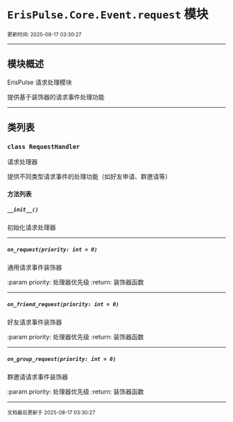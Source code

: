 # `ErisPulse.Core.Event.request` 模块

<sup>更新时间: 2025-08-17 03:30:27</sup>

---

## 模块概述


ErisPulse 请求处理模块

提供基于装饰器的请求事件处理功能

---

## 类列表

### `class RequestHandler`

请求处理器

提供不同类型请求事件的处理功能（如好友申请、群邀请等）


#### 方法列表

##### `__init__()`

初始化请求处理器

---

##### `on_request(priority: int = 0)`

通用请求事件装饰器

:param priority: 处理器优先级
:return: 装饰器函数

---

##### `on_friend_request(priority: int = 0)`

好友请求事件装饰器

:param priority: 处理器优先级
:return: 装饰器函数

---

##### `on_group_request(priority: int = 0)`

群邀请请求事件装饰器

:param priority: 处理器优先级
:return: 装饰器函数

---

<sub>文档最后更新于 2025-08-17 03:30:27</sub>